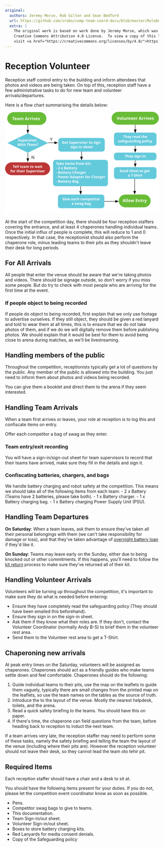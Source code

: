 ```yaml
---
original:
  authors: Jeremy Morse, Rob Gilton and Sean Bedford
  url: https://github.com/srobo/comp-team-coord-docs/blob/master/RoleDescriptions/reception.md
  extra: |
    The original work is based on work done by Jeremy Morse, which was under the
    Creative Commons Attribution 4.0 License.  To view a copy of this license,
    visit <a href="https://creativecommons.org/licenses/by/4.0/">https://creativecommons.org/licenses/by/4.0/</a>.
---
```

# Reception Volunteer

Reception staff control entry to the building and inform attendees that photos and videos are being taken. On top of this, reception staff have a few administrative tasks to do for new team and volunteer arrivals/departures.

Here is a flow chart summarising the details below:

![Reception Desk Flow](../diagrams/reception-desk-flow.svg)

At the start of the competition day, there should be four reception staffers
covering the entrance, and at least 4 chaperones handling individual teams.  Once the initial influx of people is complete, this
will reduce to 1 and 0 respectively. In that case, the receptionist should also perform the chaperone role, minus leading teams to their pits as they shouldn't leave their desk for long periods.

## For All Arrivals

All people that enter the venue should be aware that we're taking photos and videos. There should be signage outside, so don't worry if you miss some people. But do try to check with most people who are arriving for the first time at the event.

### If people object to being recorded

If people do object to being recorded, first explain that we only use footage to advertise ourselves.
If they still object, they should be given a red lanyard and told to wear them at all times, this is to ensure that we do not take photos of them, and if we do we will digitally remove them before publishing photos. We should explain that it would be best for them to avoid being close to arena during matches, as we'll be livestreaming.

## Handling members of the public

Throughout the competition, receptionists typically get a lot of questions by the public. Any member of the public is allowed into the building. You just need to inform them about photos and videos being recorded.

You can give them a booklet and direct them to the arena if they seem interested.

## Handling Team Arrivals

When a team first arrives or leaves, your role at reception is to log this and confiscate items on entry.

Offer each competitor a bag of swag as they enter.

### Team entry/exit recording

You will have a sign-in/sign-out sheet for team supervisors to record that their teams have arrived, make sure they fill in the details and sign it.

### Confiscating batteries, chargers, and bags

We handle battery charging and robot safety at the competition. This means we should take all of the following items from each team:
    - 2 x Battery (Teams have 2 batteries, please take both).
    - 1 x Battery charger.
    - 1 x Battery charging bag.
    - 1 x Battery charging Power Supply Unit (PSU).

## Handling Team Departures

**On Saturday**: When a team leaves, ask them to ensure they've taken all their personal belongings with them (we can't take responsibility for damage or loss), and that they've taken advantage of [overnight battery loan](../../team-support/overnight-battery-loan.md) if they'd like it.

**On Sunday**: Teams may leave early on the Sunday, either due to being knocked out or other commitments. If this happens, you'll need to follow the [kit return](../../team-support/kit-return.md) process to make sure they've returned all of their kit.

## Handling Volunteer Arrivals

Volunteers will be turning up throughout the competition, it's important to make sure they do what is needed before entering:

- Ensure they have completely read the safeguarding policy (They should have been emailed this beforehand).
- Ensure they sign in on the sign-in sheet.
- Ask them if they know what their roles are. If they don't, contact the Volunteer Coordinator (normally Andy B-S) to brief them in the volunteer rest area.
- Send them to the Volunteer rest area to get a T-Shirt.

## Chaperoning new arrivals

At peak entry times on the Saturday, volunteers will be assigned as chaperones. Chaperones should act as a friendly guides who make teams settle down and feel comfortable. Chaperones should do the following:

1. Guide individual teams to their pits, use the map on the leaflets to guide them vaguely, typically there are small changes from the printed map on the leaflets, so use the team names on the tables as the source of truth.
2. Introduce the to the layout of the venue. Mostly the nearest helpdesk, toilets, and the arena.
3. Read a quick safety briefing to the teams. You should have this on paper.
4. If there's time, the chaperone can field questions from the team, before heading back to reception to induct the next team.

If a team arrives very late, the reception staffer may need to perform some of these tasks, namely the safety briefing and telling the team the layout of the venue (including where their pits are). However the reception volunteer should not leave their desk, so they cannot lead the team oto tehir pit.

## Required Items

Each reception staffer should have a chair and a desk to sit at.

You should have the following items present for your duties. If you do not, please let the competition event coordinator know as soon as possible.

- Pens.
- Competitor swag bags to give to teams.
- This documentation.
- Team Sign-in/out sheet.
- Volunteer Sign-in/out sheet.
- Boxes to store battery charging kits.
- Red Lanyards for media consent denials.
- Copy of the Safeguarding policy
